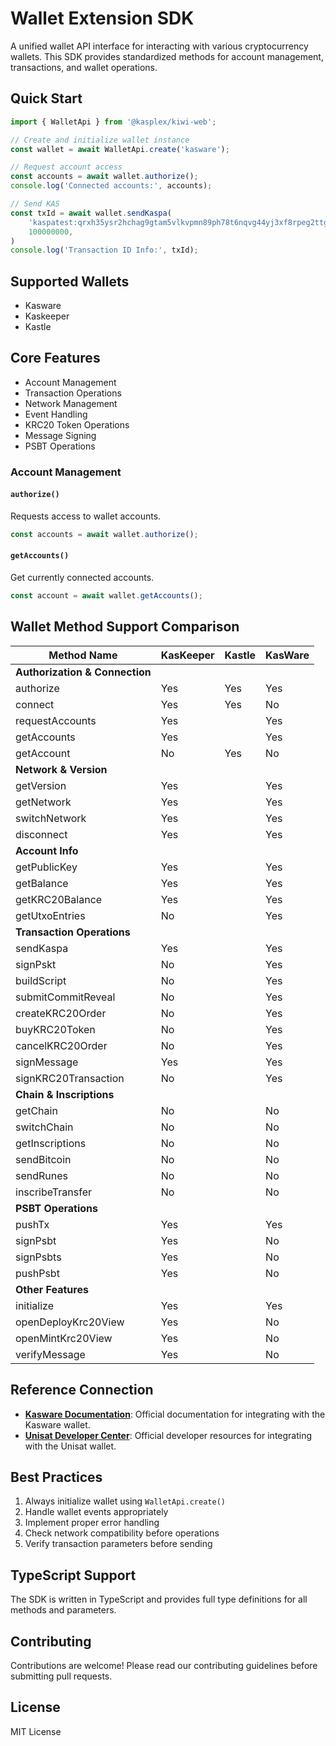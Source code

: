 # Wallet Extension SDK

A unified wallet API interface for interacting with various cryptocurrency wallets. This SDK provides standardized methods for account management, transactions, and wallet operations.

## Quick Start

```typescript
import { WalletApi } from '@kasplex/kiwi-web';

// Create and initialize wallet instance
const wallet = await WalletApi.create('kasware');

// Request account access
const accounts = await wallet.authorize();
console.log('Connected accounts:', accounts);

// Send KAS
const txId = await wallet.sendKaspa(
    'kaspatest:qrxh35ysr2hchag9gtam5vlkvpmn89ph78t6nqvg44yj3xf8rpeg2ttgg7a5t',
    100000000,
)
console.log('Transaction ID Info:', txId);
```

## Supported Wallets

- Kasware
- Kaskeeper
- Kastle

## Core Features

- Account Management
- Transaction Operations
- Network Management
- Event Handling
- KRC20 Token Operations
- Message Signing
- PSBT Operations

### Account Management

#### `authorize()`
Requests access to wallet accounts.
```typescript
const accounts = await wallet.authorize();
```

#### `getAccounts()`
Get currently connected accounts.
```typescript
const account = await wallet.getAccounts();
```

## Wallet Method Support Comparison

| Method Name            | KasKeeper | Kastle | KasWare |
|------------------------|-----------|--------|---------|
| **Authorization & Connection** |           |        |         |
| authorize              | Yes       | Yes    | Yes     |
| connect                | Yes       | Yes    | No      |
| requestAccounts        | Yes       |        | Yes     |
| getAccounts            | Yes       |        | Yes     |
| getAccount             | No        | Yes    | No      |
| **Network & Version**  |           |        |         |
| getVersion             | Yes       |        | Yes     |
| getNetwork             | Yes       |        | Yes     |
| switchNetwork          | Yes       |        | Yes     |
| disconnect             | Yes       |        | Yes     |
| **Account Info**       |           |        |         |
| getPublicKey           | Yes       |        | Yes     |
| getBalance             | Yes       |        | Yes     |
| getKRC20Balance        | Yes       |        | Yes     |
| getUtxoEntries         | No        |        | Yes     |
| **Transaction Operations** |           |        |         |
| sendKaspa              | Yes       |        | Yes     |
| signPskt               | No        |        | Yes     |
| buildScript            | No        |        | Yes     |
| submitCommitReveal     | No        |        | Yes     |
| createKRC20Order       | No        |        | Yes     |
| buyKRC20Token          | No        |        | Yes     |
| cancelKRC20Order       | No        |        | Yes     |
| signMessage            | Yes       |        | Yes     |
| signKRC20Transaction   | No        |        | Yes     |
| **Chain & Inscriptions** |           |        |         |
| getChain               | No        |        | No      |
| switchChain            | No        |        | No      |
| getInscriptions        | No        |        | No      |
| sendBitcoin            | No        |        | No      |
| sendRunes              | No        |        | No      |
| inscribeTransfer       | No        |        | No      |
| **PSBT Operations**    |           |        |         |
| pushTx                 | Yes       |        | Yes     |
| signPsbt               | Yes       |        | No      |
| signPsbts              | Yes       |        | No      |
| pushPsbt               | Yes       |        | No      |
| **Other Features**     |           |        |         |
| initialize             | Yes       |        | Yes     |
| openDeployKrc20View    | Yes       |        | No      |
| openMintKrc20View      | Yes       |        | No      |
| verifyMessage          | Yes       |        | No      |


## Reference Connection

- **[Kasware Documentation](https://docs.kasware.xyz/wallet/dev-base/dev-integration#requestaccounts)**: Official documentation for integrating with the Kasware wallet.
- **[Unisat Developer Center](https://docs.unisat.io/dev/unisat-developer-center/unisat-wallet)**: Official developer resources for integrating with the Unisat wallet.

## Best Practices

1. Always initialize wallet using `WalletApi.create()`
2. Handle wallet events appropriately
3. Implement proper error handling
4. Check network compatibility before operations
5. Verify transaction parameters before sending

## TypeScript Support

The SDK is written in TypeScript and provides full type definitions for all methods and parameters.

## Contributing

Contributions are welcome! Please read our contributing guidelines before submitting pull requests.

## License

MIT License 